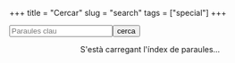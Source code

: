+++
title = "Cercar"
slug = "search"
tags = ["special"]
+++

<link type="text/css" rel="stylesheet" href="/scripts/search.css" />

<script src="/scripts/search.js"></script>

<form class="search" onSubmit="return false;">
	<input class="field" type="text" name="q" id="input_search" placeholder="Paraules clau" onChange="runSearch(this.value.toLowerCase());" /><input class="submit" type="submit" value="cerca" />
</form>

<div id="list_results">
   <p style="text-align: center;">S'està carregant l'índex de paraules…</p>
</div>
